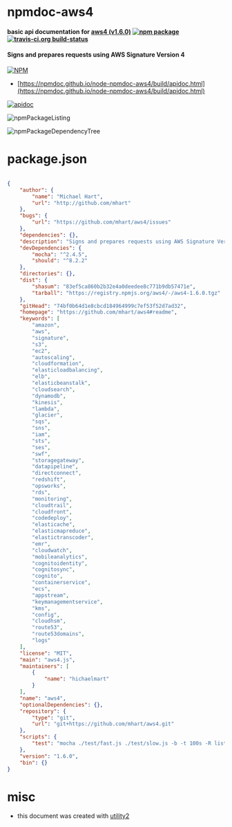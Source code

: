 # npmdoc-aws4

#### basic api documentation for  [aws4 (v1.6.0)](https://github.com/mhart/aws4#readme)  [![npm package](https://img.shields.io/npm/v/npmdoc-aws4.svg?style=flat-square)](https://www.npmjs.org/package/npmdoc-aws4) [![travis-ci.org build-status](https://api.travis-ci.org/npmdoc/node-npmdoc-aws4.svg)](https://travis-ci.org/npmdoc/node-npmdoc-aws4)

#### Signs and prepares requests using AWS Signature Version 4

[![NPM](https://nodei.co/npm/aws4.png?downloads=true&downloadRank=true&stars=true)](https://www.npmjs.com/package/aws4)

- [https://npmdoc.github.io/node-npmdoc-aws4/build/apidoc.html](https://npmdoc.github.io/node-npmdoc-aws4/build/apidoc.html)

[![apidoc](https://npmdoc.github.io/node-npmdoc-aws4/build/screenCapture.buildCi.browser.%252Ftmp%252Fbuild%252Fapidoc.html.png)](https://npmdoc.github.io/node-npmdoc-aws4/build/apidoc.html)

![npmPackageListing](https://npmdoc.github.io/node-npmdoc-aws4/build/screenCapture.npmPackageListing.svg)

![npmPackageDependencyTree](https://npmdoc.github.io/node-npmdoc-aws4/build/screenCapture.npmPackageDependencyTree.svg)



# package.json

```json

{
    "author": {
        "name": "Michael Hart",
        "url": "http://github.com/mhart"
    },
    "bugs": {
        "url": "https://github.com/mhart/aws4/issues"
    },
    "dependencies": {},
    "description": "Signs and prepares requests using AWS Signature Version 4",
    "devDependencies": {
        "mocha": "^2.4.5",
        "should": "^8.2.2"
    },
    "directories": {},
    "dist": {
        "shasum": "83ef5ca860b2b32e4a0deedee8c771b9db57471e",
        "tarball": "https://registry.npmjs.org/aws4/-/aws4-1.6.0.tgz"
    },
    "gitHead": "74bf0b64d1e8cbcd184964999c7ef53f52d7ad32",
    "homepage": "https://github.com/mhart/aws4#readme",
    "keywords": [
        "amazon",
        "aws",
        "signature",
        "s3",
        "ec2",
        "autoscaling",
        "cloudformation",
        "elasticloadbalancing",
        "elb",
        "elasticbeanstalk",
        "cloudsearch",
        "dynamodb",
        "kinesis",
        "lambda",
        "glacier",
        "sqs",
        "sns",
        "iam",
        "sts",
        "ses",
        "swf",
        "storagegateway",
        "datapipeline",
        "directconnect",
        "redshift",
        "opsworks",
        "rds",
        "monitoring",
        "cloudtrail",
        "cloudfront",
        "codedeploy",
        "elasticache",
        "elasticmapreduce",
        "elastictranscoder",
        "emr",
        "cloudwatch",
        "mobileanalytics",
        "cognitoidentity",
        "cognitosync",
        "cognito",
        "containerservice",
        "ecs",
        "appstream",
        "keymanagementservice",
        "kms",
        "config",
        "cloudhsm",
        "route53",
        "route53domains",
        "logs"
    ],
    "license": "MIT",
    "main": "aws4.js",
    "maintainers": [
        {
            "name": "hichaelmart"
        }
    ],
    "name": "aws4",
    "optionalDependencies": {},
    "repository": {
        "type": "git",
        "url": "git+https://github.com/mhart/aws4.git"
    },
    "scripts": {
        "test": "mocha ./test/fast.js ./test/slow.js -b -t 100s -R list"
    },
    "version": "1.6.0",
    "bin": {}
}
```



# misc
- this document was created with [utility2](https://github.com/kaizhu256/node-utility2)
